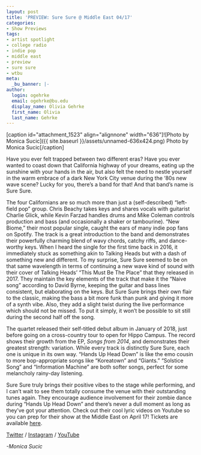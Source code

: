 ```yaml
---
layout: post
title: 'PREVIEW: Sure Sure @ Middle East 04/17'
categories:
- Show Previews
tags:
- artist spotlight
- college radio
- indie pop
- middle east
- preview
- sure sure
- wtbu
meta:
  _bu_banner: |-
author:
  login: ogehrke
  email: ogehrke@bu.edu
  display_name: Olivia Gehrke
  first_name: Olivia
  last_name: Gehrke
---
```

\[caption id="attachment\_1523" align="alignnone" width="636"\]![Photo by Monica Sucic]({{ site.baseurl }}/assets/unnamed-636x424.png) Photo by Monica Sucic\[/caption\]

Have you ever felt trapped between two different eras? Have you ever wanted to coast down that California highway of your dreams, eating up the sunshine with your hands in the air, but also felt the need to nestle yourself in the warm embrace of a dark New York City venue during the ‘80s new wave scene? Lucky for you, there’s a band for that! And that band’s name is Sure Sure. 

The four Californians are so much more than just a (self-described) “left-field pop” group. Chris Beachy takes keys and shares vocals with guitarist Charlie Glick, while Kevin Farzad handles drums and Mike Coleman controls production and bass (and occasionally a shaker or tambourine). “New Biome,” their most popular single, caught the ears of many indie pop fans on Spotify. The track is a great introduction to the band and demonstrates their powerfully charming blend of wavy chords, catchy riffs, and dance-worthy keys. When I heard the single for the first time back in 2016, it immediately stuck as something akin to Talking Heads but with a dash of something new and different. To my surprise, Sure Sure seemed to be on that same wavelength in terms of continuing a new wave kind of sound with their cover of Talking Heads’ “This Must Be The Place” that they released in 2017. They maintain the key elements of the track that make it the “Naive song” according to David Byrne, keeping the guitar and bass lines consistent, but elaborating on the keys. But Sure Sure brings their own flair to the classic, making the bass a bit more funk than punk and giving it more of a synth vibe. Also, they add a slight twist during the live performance which should not be missed. To put it simply, it won’t be possible to sit still during the second half off the song.

The quartet released their self-titled debut album in January of 2018, just before going on a cross-country tour to open for Hippo Campus. The record shows their growth from the EP, _Songs from 2014_, and demonstrates their greatest strength: variation. While every track is distinctly Sure Sure, each one is unique in its own way. “Hands Up Head Down” is like the emo cousin to more bop-appropriate songs like “Koreatown” and “Giants.” “Solstice Song” and “Information Machine” are both softer songs, perfect for some melancholy rainy-day listening. 

Sure Sure truly brings their positive vibes to the stage while performing, and I can’t wait to see them totally consume the venue with their outstanding tunes again. They encourage audience involvement for their zombie dance during “Hands Up Head Down” and there’s never a dull moment as long as they’ve got your attention. Check out their cool lyric videos on Youtube so you can prep for their show at the Middle East on April 17! Tickets are available [here](https://www.suresuremusic.com/tour).

[Twitter](https://twitter.com/suresuremusic) / [Instagram](https://www.instagram.com/suresuremusic/) / [YouTube](https://www.youtube.com/channel/UCC9zb0va1Eju2UXIhK6UbRg)

_\-Monica Sucic_